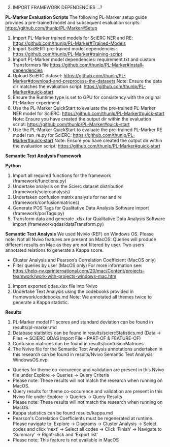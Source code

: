 2. IMPORT FRAMEWORK DEPENDENCIES ...?

**PL-Marker Evaluation Scripts**
The following PL-Marker setup guide provides a pre-trained model and subsequent evaluation scripts: https://github.com/thunlp/PL-Marker#Setup
1. Import PL-Marker trained models for SciERC NER and RE: https://github.com/thunlp/PL-Marker#Trained-Models
2. Import SciBERT pre-trained model dependencies: https://github.com/thunlp/PL-Marker#training-script
3. Import PL-Marker model dependencies: requirement.txt and custom Transformers file https://github.com/thunlp/PL-Marker#Install-dependencies
4. Upload SciERC dataset: https://github.com/thunlp/PL-Marker#download-and-preprocess-the-datasets
  Note: Ensure the data dir matches the evaluation script: https://github.com/thunlp/PL-Marker#quick-start
6. Ensure the Runtime type is set to GPU for consistency with the original PL-Marker experiment
7. Use the PL-Marker QuickStart to evaluate the pre-trained PL-Marker NER model for SciERC: https://github.com/thunlp/PL-Marker#quick-start
   Note: Ensure you have created the output dir within the evaluation script: https://github.com/thunlp/PL-Marker#quick-start
8. Use the PL-Marker QuickStart to evaluate the pre-trained PL-Marker RE model run_re.py for SciERC: https://github.com/thunlp/PL-Marker#quick-start
   Note: Ensure you have created the output dir within the evaluation script: https://github.com/thunlp/PL-Marker#quick-start

**Semantic Text Analysis Framework**

**Python**
1. Import all required functions for the framework (framework/functions.py)
2. Undertake analysis on the Scierc dataset distribution (framework/sciercanalysis)
3. Undertaken confusion matrix analysis for ner and re (framework/confusionmatrices)
4. Generate POS Tags for Qualitative Data Analysis Software import (framework/posTags.py)
5. Transform data and generate .xlsx for Qualitative Data Analysis Software import (framework/qdas/dataTransform.py)

**Semantic Text Analysis**
We used Nvivio (REF) on Windows OS.
Please note: Not all Nvivo features are present on MacOS:
Queries will produce different results on Mac as they are not filtered by user.
Two users annotated relations to generate a Kappa score.
- Cluster Analysis and Pearson’s Correlation Coefficient (MacOS only)
- Filter queries by user (MacOS only)
For more information see: https://help-nv.qsrinternational.com/20/mac/Content/projects-teamwork/work-with-projects-windows-mac.htm
1. Import exported qdas.xlsx file into Nvivo
2. Undertake Text Analysis using the codebooks provided in framework/codebooks.md
Note: We annotated all themes twice to generate a Kappa statistic.

**Results**
1. PL-Marker model F1 scores and standard deviation can be found in results/pl-marker.md
2. Database statistics can be found in results/sciercStatistics.md (Data -> Files -> SCIERC QDAS Import File - PART-OF & FEATURE-OF)
3. Confusion matrices can be found in results/confusionMatrices
4. The Nvivo file for the Semantic Text Analysis annotations undertaken in this research can be found in results/Nvivo Semantic Text Analysis WindowsOS.nvp
- Queries for theme co-occurence and validation are present in this Nvivo file under Explore -> Queries -> Query Criteria
- Please note: These results will not match the research when running on MacOS.
- Query results for theme co-occurence and validation are present in this Nvivo file under Explore -> Queries -> Query Results
- Please note: These results will not match the research when running on MacOS.
- Kappa statistics can be found results/kappa.md
- Pearson's Correlation Coefficients must be regenerated at runtime. Please navigate to: Explore -> Diagrams -> Cluster Analysis -> Select codes and click ‘next’ -> Select all codes -> Click ‘Finish’ -> Navigate to ‘Summary’ -> Right-click and ‘Export list’
- Please note: This feature is not available in MacOS
